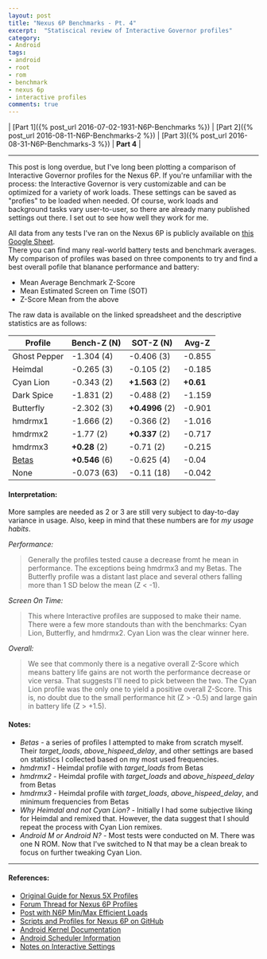 ```yaml
---
layout: post
title: "Nexus 6P Benchmarks - Pt. 4"
excerpt:  "Statiscical review of Interactive Governor profiles"
category:
- Android
tags:
- android
- root
- rom
- benchmark
- nexus 6p
- interactive profiles
comments: true
---
```


| [Part 1]({% post_url 2016-07-02-1931-N6P-Benchmarks %}) | [Part 2]({% post_url 2016-08-11-N6P-Benchmarks-2 %}) | [Part 3]({% post_url 2016-08-31-N6P-Benchmarks-3 %}) | **Part 4** |

-----

This post is long overdue, but I've long been plotting a comparison of Interactive Governor profiles for the Nexus 6P.
If you're unfamiliar with the process:  the Interactive Governor is very customizable and can be optimized for a variety
of work loads.  These settings can be saved as "profies" to be loaded when needed.  Of course, work loads and background
tasks vary user-to-user, so there are already many published settings out there.  I set out to see how well they work for
me.

All data from any tests I've ran on the Nexus 6P is publicly available on [this Google Sheet](https://docs.google.com/spreadsheets/d/1KmZNyyYLXeVFufpmpVK-hl0sieGGy3hC5bjhIXYLU_A/edit?usp=sharing).  
There you can find many real-world battery tests and benchmark averages.  My comparison of profiles was based on three
components to try and find a best overall pofile that blanance performance and battery:

- Mean Average Benchmark Z-Score
- Mean Estimated Screen on Time (SOT)
- Z-Score Mean from the above

The raw data is available on the linked spreadsheet and the descriptive statistics are as follows:

| Profile | Bench-Z (N) | SOT-Z (N) | Avg-Z |
| ------- | ----------- | --------- | ----- |
| Ghost Pepper | -1.304 (4) | -0.406 (3) | -0.855 |
| Heimdal | -0.265 (3) | -0.105 (2) | -0.185 |
| Cyan Lion | -0.343 (2) | **+1.563** (2) | **+0.61** |
| Dark Spice | -1.831 (2) | -0.488 (2) | -1.159 |
| Butterfly | -2.302 (3) | **+0.4996** (2) | -0.901 |
| hmdrmx1 | -1.666 (2) | -0.366 (2) | -1.016 |
| hmdrmx2 | -1.77 (2) | **+0.337** (2) | -0.717 |
| hmdrmx3 | **+0.28** (2) | -0.71 (2) | -0.215 |
| [Betas](https://github.com/savagezen/scripts/blob/master/interactive-austin.sh) | **+0.546** (6) | -0.625 (4) | -0.04 |
| None | -0.073 (63) | -0.11 (18) | -0.042 |

#### Interpretation:

More samples are needed as 2 or 3 are still very subject to day-to-day variance in usage.  Also, keep
in mind that these numbers are for *my usage habits*.

*Performance:*

> Generally the profiles tested cause a decrease fromt he mean in performance.  The exceptions being hmdrmx3 and my Betas.
The Butterfly profile was a distant last place and several others falling more than 1 SD below the mean (Z < -1).

*Screen On Time:*

> This where Interactive profiles are supposed to make their name.  There were a few more standouts than with the benchmarks:
  Cyan Lion, Butterfly, and hmdrmx2.  Cyan Lion was the clear winner here.

*Overall:*

> We see that commonly there is a negative overall Z-Score which means battery life gains are not worth the performance decrease
or vice versa.  That suggests I'll need to pick between the two.  The Cyan Lion profile was the only one to yield a positive
overall Z-Score.  This is, no doubt due to the small performance hit (Z > -0.5) and large gain in battery life (Z > +1.5).

#### Notes:

- *Betas* - a series of profiles I attempted to make from scratch myself.  Their *target_loads*, *above_hispeed_delay*, and other
settings are based on statistics I collected based on my most used frequencies.
- *hmdrmx1* - Heimdal profile with *target_loads* from Betas
- *hmdrmx2* - Heimdal profile with *target_loads* and *above_hispeed_delay* from Betas
- *hmdrmx3* - Heimdal profile with *target_loads*, *above_hispeed_delay*, and minimum frequencies from Betas
- *Why Heimdal and not Cyan Lion?* - Initially I had some subjective liking for Heimdal and remixed that.  However, the data suggest
that I should repeat the process with Cyan Lion remixes.
- *Android M or Android N?* - Most tests were conducted on M.  There was one N ROM.  Now that I've switched to N that may be a clean
break to focus on further tweaking Cyan Lion.

-----

#### References:

- [Original Guide for Nexus 5X Profiles](http://forum.xda-developers.com/nexus-5x/general/guide-advanced-interactive-governor-t3269557)
- [Forum Thread for Nexus 6P Profiles](http://forum.xda-developers.com/nexus-6p/general/guide-advanced-interactive-governor-t3290605)
- [Post with N6P Min/Max Efficient Loads](http://forum.xda-developers.com/nexus-6p/general/guide-advanced-interactive-governor-t3290605/page2)
- [Scripts and Profiles for Nexus 6P on GitHub](https://github.com/Alcolawl/Interactive-Governor-Tweaks/tree/master/angler)
- [Android Kernel Documentation](https://android.googlesource.com/kernel/common/+/a7827a2a60218b25f222b54f77ed38f57aebe08b/Documentation/cpu-freq/governors.txt)
- [Android Scheduler Information](http://androidmodguide.blogspot.com/p/io-schedulers.html)
- [Notes on Interactive Settings](https://layer8problem.wordpress.com/2012/10/01/interactive-governor-settings/)
